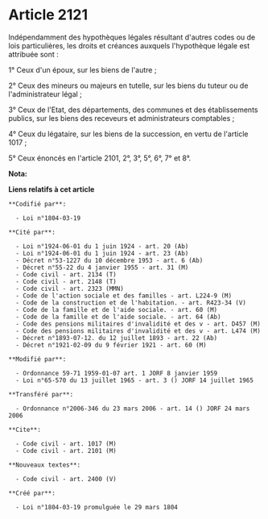 # Article 2121

Indépendamment des hypothèques légales résultant d'autres codes ou de lois particulières, les droits et créances auxquels
l'hypothèque légale est attribuée sont :

1° Ceux d'un époux, sur les biens de l'autre ;

2° Ceux des mineurs ou majeurs en tutelle, sur les biens du tuteur ou de l'administrateur légal ;

3° Ceux de l'Etat, des départements, des communes et des établissements publics, sur les biens des receveurs et
administrateurs comptables ;

4° Ceux du légataire, sur les biens de la succession, en vertu de l'article 1017 ;

5° Ceux énoncés en l'article 2101, 2°, 3°, 5°, 6°, 7° et 8°.

**Nota:**



**Liens relatifs à cet article**

	**Codifié par**:

	  - Loi n°1804-03-19

	**Cité par**:

	  - Loi n°1924-06-01 du 1 juin 1924 - art. 20 (Ab)
	  - Loi n°1924-06-01 du 1 juin 1924 - art. 23 (Ab)
	  - Décret n°53-1227 du 10 décembre 1953 - art. 6 (Ab)
	  - Décret n°55-22 du 4 janvier 1955 - art. 31 (M)
	  - Code civil - art. 2134 (T)
	  - Code civil - art. 2148 (T)
	  - Code civil - art. 2323 (MMN)
	  - Code de l'action sociale et des familles - art. L224-9 (M)
	  - Code de la construction et de l'habitation. - art. R423-34 (V)
	  - Code de la famille et de l'aide sociale. - art. 60 (M)
	  - Code de la famille et de l'aide sociale. - art. 64 (Ab)
	  - Code des pensions militaires d'invalidité et des v - art. D457 (M)
	  - Code des pensions militaires d'invalidité et des v - art. L474 (M)
	  - Décret n°1893-07-12. du 12 juillet 1893 - art. 22 (Ab)
	  - Décret n°1921-02-09 du 9 février 1921 - art. 60 (M)

	**Modifié par**:

	  - Ordonnance 59-71 1959-01-07 art. 1 JORF 8 janvier 1959
	  - Loi n°65-570 du 13 juillet 1965 - art. 3 () JORF 14 juillet 1965

	**Transféré par**:

	  - Ordonnance n°2006-346 du 23 mars 2006 - art. 14 () JORF 24 mars 2006

	**Cite**:

	  - Code civil - art. 1017 (M)
	  - Code civil - art. 2101 (M)

	**Nouveaux textes**:

	  - Code civil - art. 2400 (V)

	**Créé par**:

	  - Loi n°1804-03-19 promulguée le 29 mars 1804

